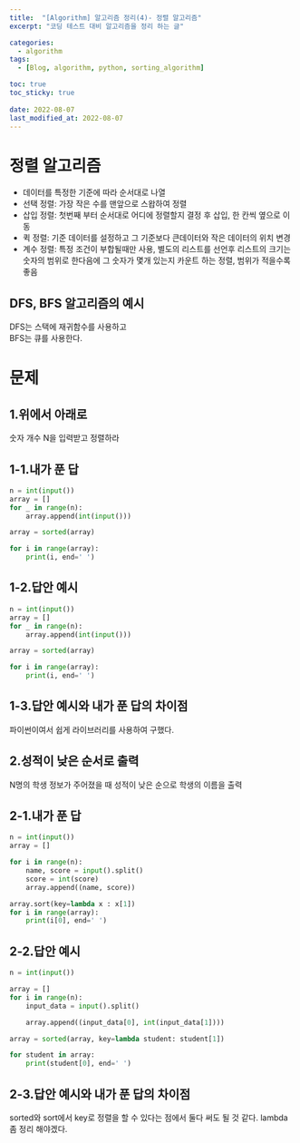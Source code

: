 ```yaml
---
title:  "[Algorithm] 알고리즘 정리(4)- 정렬 알고리즘"
excerpt: "코딩 테스트 대비 알고리즘을 정리 하는 글"

categories:
  - algorithm
tags:
  - [Blog, algorithm, python, sorting_algorithm]

toc: true
toc_sticky: true
 
date: 2022-08-07
last_modified_at: 2022-08-07
---
```


# 정렬 알고리즘
- 데이터를 특정한 기준에 따라 순서대로 나열
- 선택 정렬: 가장 작은 수를 맨앞으로 스왑하여 정렬
- 삽입 정렬: 첫번째 부터 순서대로 어디에 정렬할지 결정 후 삽입, 한 칸씩 옆으로 이동
- 퀵 정렬: 기준 데이터를 설정하고 그 기준보다 큰데이터와 작은 데이터의 위치 변경
- 계수 정렬: 특정 조건이 부합될때만 사용, 별도의 리스트를 선언후 리스트의 크기는 숫자의 범위로 한다음에 그 숫자가 몇개 있는지 카운트 하는 정렬, 범위가 적을수록 좋음 
## DFS, BFS 알고리즘의 예시
DFS는 스택에 재귀함수를 사용하고  
BFS는 큐를 사용한다.
 
# 문제

## 1.위에서 아래로
숫자 개수 N을 입력받고 정렬하라

## 1-1.내가 푼 답

```python
n = int(input())
array = []
for _ in range(n):
    array.append(int(input()))

array = sorted(array)

for i in range(array):
    print(i, end=' ')
```

## 1-2.답안 예시
```python
n = int(input())
array = []
for _ in range(n):
    array.append(int(input()))

array = sorted(array)

for i in range(array):
    print(i, end=' ')
```

## 1-3.답안 예시와 내가 푼 답의 차이점
파이썬이여서 쉽게 라이브러리를 사용하여 구했다.

## 2.성적이 낮은 순서로 출력
N명의 학생 정보가 주어졌을 때 성적이 낮은 순으로 학생의 이름을 출력

## 2-1.내가 푼 답

```python
n = int(input())
array = []

for i in range(n):
    name, score = input().split()
    score = int(score)
    array.append((name, score))

array.sort(key=lambda x : x[1])
for i in range(array):
    print(i[0], end=' ')
```

## 2-2.답안 예시

```python
n = int(input())

array = []
for i in range(n):
    input_data = input().split()

    array.append((input_data[0], int(input_data[1])))

array = sorted(array, key=lambda student: student[1])

for student in array:
    print(student[0], end=' ')

```

## 2-3.답안 예시와 내가 푼 답의 차이점
sorted와 sort에서 key로 정렬을 할 수 있다는 점에서 둘다 써도 될 것 같다.
lambda 좀 정리 해야겠다.  
